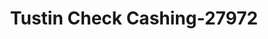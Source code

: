 ---
f_zip-code: 92780
f_state-code: CA
title: Tustin Check Cashing-27972
f_phone: 714-734-5140
f_city-only: Tustin
f_address: 14460 Newport Avenue Suite D Tustin
f_location-unique-id: '27972'
slug: tustin-check-cashing-27972
updated-on: '2024-05-30T13:46:58.046Z'
created-on: '2024-05-30T13:36:59.803Z'
published-on: '2024-05-30T13:54:32.469Z'
f_city-state: cms/city/tustin-ca.md
f_company: cms/company/tustin-check-cashing.md
f_state: cms/state/california.md
layout: '[payday-loan].html'
tags: payday-loan
---